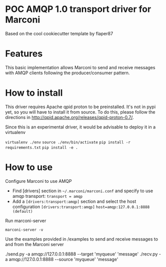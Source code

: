 POC AMQP 1.0 transport driver for Marconi
=========================================

Based on the cool cookiecutter template by flaper87


Features
========

This basic implementation allows Marconi to send and receive messages with AMQP clients following the producer/consumer pattern.

How to install
==============

This driver requires Apache qpid proton to be preinstalled. It's not in pypi yet, so you will have to install it from source. To do this, please follow the directions in http://qpid.apache.org/releases/qpid-proton-0.7/.

Since this is an experimental driver, it would be advisable to deploy it in a virtualenv

``virtualenv ./env``
``source ./env/bin/activate``
``pip install -r requirements.txt``
``pip install -e .``

How to use
==========

Configure Marconi to use AMQP

* Find [drivers] section in ``~/.marconi/marconi.conf`` and specify to use amqp transport:
``transport = amqp``
* Add a ``[drivers:transport:amqp]`` section and select the host configuration
``[drivers:transport:amqp]``
``host=amqp:127.0.0.1:8888 (default)``

Run marconi-server

``marconi-server -v``

Use the examples provided in /examples to send and receive messages to and from the Marconi server

./send.py -a amqp://127.0.0.1:8888 --target 'myqueue' 'message'
./recv.py -a amqp://127.0.0.1:8888 --source 'myqueue' 'message'
